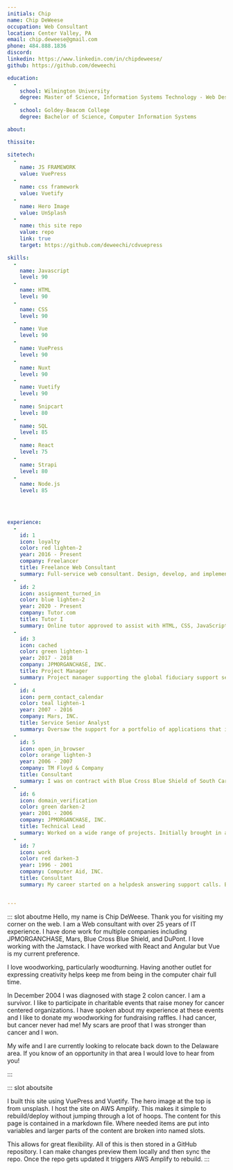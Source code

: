 ```yaml
---
initials: Chip
name: Chip DeWeese
occupation: Web Consultant
location: Center Valley, PA
email: chip.deweese@gmail.com
phone: 484.888.1836
discord: 
linkedin: https://www.linkedin.com/in/chipdeweese/
github: https://github.com/deweechi

education:
  -
    school: Wilmington University
    degree: Master of Science, Information Systems Technology - Web Design (3.94 GPA)
  -
    school: Goldey-Beacom College
    degree: Bachelor of Science, Computer Information Systems

about: 

thissite:  

sitetech:
  - 
    name: JS FRAMEWORK
    value: VuePress
  - 
    name: css framework
    value: Vuetify
  - 
    name: Hero Image
    value: UnSplash
  - 
    name: this site repo
    value: repo
    link: true
    target: https://github.com/deweechi/cdvuepress

skills:
  -
    name: Javascript
    level: 90
  -
    name: HTML
    level: 90
  -
    name: CSS
    level: 90
  -
    name: Vue
    level: 90
  -
    name: VuePress
    level: 90
  -
    name: Nuxt
    level: 90
  -
    name: Vuetify
    level: 90
  -
    name: Snipcart
    level: 80
  -
    name: SQL
    level: 85
  -
    name: React
    level: 75
  -
    name: Strapi
    level: 80   
  -
    name: Node.js
    level: 85   
  
   


experience: 
  -
    id: 1
    icon: loyalty
    color: red lighten-2
    year: 2016 - Present
    company: Freelancer
    title: Freelance Web Consultant
    summary: Full-service web consultant. Design, develop, and implement web solutions. Fullstack Javascript web developer. Current technologies include Vue, VuePress, Nuxt, Strapi, Commercejs, Snipcart, and Vuetify. 
  -
    id: 2
    icon: assignment_turned_in
    color: blue lighten-2
    year: 2020 - Present
    company: Tutor.com
    title: Tutor I
    summary: Online tutor approved to assist with HTML, CSS, JavaScript, and PHP. Quickly assess the needs of the student in a fast-paced, high-pressure, time constraint environment. Some tasks include; explaining concepts, debugging code, providing advice, and providing working examples.  
  -
    id: 3
    icon: cached
    color: green lighten-1
    year: 2017 - 2018
    company: JPMORGANCHASE, INC.
    title: Project Manager
    summary: Project manager supporting the global fiduciary support services team. Create and execute training for up coming changes to applications. Provide project management and change manage support. Produce monthly scorecards. Customize internal SharePoint sites to support the business. Coordinate and lead through all phases of the Agile SDLC. 
  -
    id: 4
    icon: perm_contact_calendar
    color: teal lighten-1
    year: 2007 - 2016
    company: Mars, INC.
    title: Service Senior Analyst
    summary: Oversaw the support for a portfolio of applications that included a mix of vendor hosted and customized in-house applications on a variety of platforms, including SharePoint, .NET and Lotus Notes. I would liaise with customers on a regular basis to identify application changes and enhancements and then manage the entire SDLC through the appropriate resources, i.e. off-shore development, on-shore development, vendor management, etc. I prepared regular scorecards to report on application performance and identified trends. Project manager for the first phase of a global initiative to implement document retention rules in Outlook. This was a complex 1.5 year initiative that was delivered on-time and established the framework for future phases. 
  -
    id: 5
    icon: open_in_browser
    color: orange lighten-3
    year: 2006 - 2007
    company: TM Floyd & Company
    title: Consultant
    summary: I was on contract with Blue Cross Blue Shield of South Carolina as a Developer/Team Lead for a group of 4 developers and 2 business analysts. My team was responsible for 2 large Internet based, customer facing information sites. These sites had custom built Content Management System using Lotus Notes.
  -
    id: 6
    icon: domain_verification
    color: green darken-2
    year: 2001 - 2006
    company: JPMORGANCHASE, INC.
    title: Technical Lead
    summary: Worked on a wide range of projects. Initially brought in as Lotus Notes Expert, served as a tech lead and mentor to developers making the transition from legacy mainframe languages to Lotus Notes specializing in Web front ends. I expanded into Java based technologies, leading a replacement project of the companies internal Intranet homepage.
  -
    id: 7
    icon: work
    color: red darken-3
    year: 1996 - 2001
    company: Computer Aid, INC.
    title: Consultant
    summary: My career started on a helpdesk answering support calls. By the time I left CAI, I was a Certified Lotus Notes Developer. I was placed on various contracts as needed. Assignments ranged from as short as 2 days to over a year.


---
```


::: slot aboutme
Hello, my name is Chip DeWeese. Thank you for visiting my corner on the web. I am a Web consultant with over 25 years of IT experience. I have done work for multiple companies including JPMORGANCHASE, Mars, Blue Cross Blue Shield, and DuPont. I love working with the Jamstack. I have worked with React and Angular but Vue is my current preference.

I love woodworking, particularly woodturning. Having another outlet for expressing creativity helps keep me from being in the computer chair full time.

In December 2004 I was diagnosed with stage 2 colon cancer. I am a survivor. I like to participate in charitable events that raise money for cancer centered organizations. I have spoken about my experience at these events and I like to donate my woodworking for fundraising raffles. I had cancer, but cancer never had me! My scars are proof that I was stronger than cancer and I won.

My wife and I are currently looking to relocate back down to the Delaware area. If you know of an opportunity in that area I would love to hear from you!

:::


::: slot aboutsite

I built this site using VuePress and Vuetify. The hero image at the top is from unsplash. I host the site on AWS Amplify. This makes it simple to rebuild/deploy without jumping through a lot of hoops. The content for this page is contained in a markdown file. Where needed items are put into variables and larger parts of the content are broken into named slots.

This allows for great flexibility. All of this is then stored in a GitHub repository. I can make changes preview them locally and then sync the repo. Once the repo gets updated it triggers AWS Amplify to rebuild. 
:::
